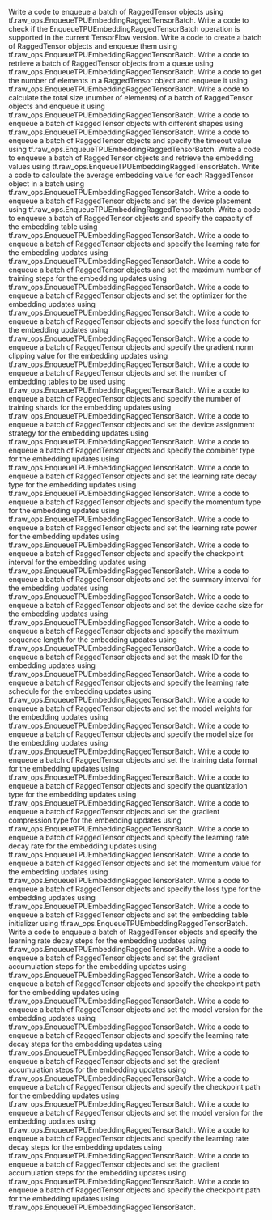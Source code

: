 Write a code to enqueue a batch of RaggedTensor objects using tf.raw_ops.EnqueueTPUEmbeddingRaggedTensorBatch.
Write a code to check if the EnqueueTPUEmbeddingRaggedTensorBatch operation is supported in the current TensorFlow version.
Write a code to create a batch of RaggedTensor objects and enqueue them using tf.raw_ops.EnqueueTPUEmbeddingRaggedTensorBatch.
Write a code to retrieve a batch of RaggedTensor objects from a queue using tf.raw_ops.EnqueueTPUEmbeddingRaggedTensorBatch.
Write a code to get the number of elements in a RaggedTensor object and enqueue it using tf.raw_ops.EnqueueTPUEmbeddingRaggedTensorBatch.
Write a code to calculate the total size (number of elements) of a batch of RaggedTensor objects and enqueue it using tf.raw_ops.EnqueueTPUEmbeddingRaggedTensorBatch.
Write a code to enqueue a batch of RaggedTensor objects with different shapes using tf.raw_ops.EnqueueTPUEmbeddingRaggedTensorBatch.
Write a code to enqueue a batch of RaggedTensor objects and specify the timeout value using tf.raw_ops.EnqueueTPUEmbeddingRaggedTensorBatch.
Write a code to enqueue a batch of RaggedTensor objects and retrieve the embedding values using tf.raw_ops.EnqueueTPUEmbeddingRaggedTensorBatch.
Write a code to calculate the average embedding value for each RaggedTensor object in a batch using tf.raw_ops.EnqueueTPUEmbeddingRaggedTensorBatch.
Write a code to enqueue a batch of RaggedTensor objects and set the device placement using tf.raw_ops.EnqueueTPUEmbeddingRaggedTensorBatch.
Write a code to enqueue a batch of RaggedTensor objects and specify the capacity of the embedding table using tf.raw_ops.EnqueueTPUEmbeddingRaggedTensorBatch.
Write a code to enqueue a batch of RaggedTensor objects and specify the learning rate for the embedding updates using tf.raw_ops.EnqueueTPUEmbeddingRaggedTensorBatch.
Write a code to enqueue a batch of RaggedTensor objects and set the maximum number of training steps for the embedding updates using tf.raw_ops.EnqueueTPUEmbeddingRaggedTensorBatch.
Write a code to enqueue a batch of RaggedTensor objects and set the optimizer for the embedding updates using tf.raw_ops.EnqueueTPUEmbeddingRaggedTensorBatch.
Write a code to enqueue a batch of RaggedTensor objects and specify the loss function for the embedding updates using tf.raw_ops.EnqueueTPUEmbeddingRaggedTensorBatch.
Write a code to enqueue a batch of RaggedTensor objects and specify the gradient norm clipping value for the embedding updates using tf.raw_ops.EnqueueTPUEmbeddingRaggedTensorBatch.
Write a code to enqueue a batch of RaggedTensor objects and set the number of embedding tables to be used using tf.raw_ops.EnqueueTPUEmbeddingRaggedTensorBatch.
Write a code to enqueue a batch of RaggedTensor objects and specify the number of training shards for the embedding updates using tf.raw_ops.EnqueueTPUEmbeddingRaggedTensorBatch.
Write a code to enqueue a batch of RaggedTensor objects and set the device assignment strategy for the embedding updates using tf.raw_ops.EnqueueTPUEmbeddingRaggedTensorBatch.
Write a code to enqueue a batch of RaggedTensor objects and specify the combiner type for the embedding updates using tf.raw_ops.EnqueueTPUEmbeddingRaggedTensorBatch.
Write a code to enqueue a batch of RaggedTensor objects and set the learning rate decay type for the embedding updates using tf.raw_ops.EnqueueTPUEmbeddingRaggedTensorBatch.
Write a code to enqueue a batch of RaggedTensor objects and specify the momentum type for the embedding updates using tf.raw_ops.EnqueueTPUEmbeddingRaggedTensorBatch.
Write a code to enqueue a batch of RaggedTensor objects and set the learning rate power for the embedding updates using tf.raw_ops.EnqueueTPUEmbeddingRaggedTensorBatch.
Write a code to enqueue a batch of RaggedTensor objects and specify the checkpoint interval for the embedding updates using tf.raw_ops.EnqueueTPUEmbeddingRaggedTensorBatch.
Write a code to enqueue a batch of RaggedTensor objects and set the summary interval for the embedding updates using tf.raw_ops.EnqueueTPUEmbeddingRaggedTensorBatch.
Write a code to enqueue a batch of RaggedTensor objects and set the device cache size for the embedding updates using tf.raw_ops.EnqueueTPUEmbeddingRaggedTensorBatch.
Write a code to enqueue a batch of RaggedTensor objects and specify the maximum sequence length for the embedding updates using tf.raw_ops.EnqueueTPUEmbeddingRaggedTensorBatch.
Write a code to enqueue a batch of RaggedTensor objects and set the mask ID for the embedding updates using tf.raw_ops.EnqueueTPUEmbeddingRaggedTensorBatch.
Write a code to enqueue a batch of RaggedTensor objects and specify the learning rate schedule for the embedding updates using tf.raw_ops.EnqueueTPUEmbeddingRaggedTensorBatch.
Write a code to enqueue a batch of RaggedTensor objects and set the model weights for the embedding updates using tf.raw_ops.EnqueueTPUEmbeddingRaggedTensorBatch.
Write a code to enqueue a batch of RaggedTensor objects and specify the model size for the embedding updates using tf.raw_ops.EnqueueTPUEmbeddingRaggedTensorBatch.
Write a code to enqueue a batch of RaggedTensor objects and set the training data format for the embedding updates using tf.raw_ops.EnqueueTPUEmbeddingRaggedTensorBatch.
Write a code to enqueue a batch of RaggedTensor objects and specify the quantization type for the embedding updates using tf.raw_ops.EnqueueTPUEmbeddingRaggedTensorBatch.
Write a code to enqueue a batch of RaggedTensor objects and set the gradient compression type for the embedding updates using tf.raw_ops.EnqueueTPUEmbeddingRaggedTensorBatch.
Write a code to enqueue a batch of RaggedTensor objects and specify the learning rate decay rate for the embedding updates using tf.raw_ops.EnqueueTPUEmbeddingRaggedTensorBatch.
Write a code to enqueue a batch of RaggedTensor objects and set the momentum value for the embedding updates using tf.raw_ops.EnqueueTPUEmbeddingRaggedTensorBatch.
Write a code to enqueue a batch of RaggedTensor objects and specify the loss type for the embedding updates using tf.raw_ops.EnqueueTPUEmbeddingRaggedTensorBatch.
Write a code to enqueue a batch of RaggedTensor objects and set the embedding table initializer using tf.raw_ops.EnqueueTPUEmbeddingRaggedTensorBatch.
Write a code to enqueue a batch of RaggedTensor objects and specify the learning rate decay steps for the embedding updates using tf.raw_ops.EnqueueTPUEmbeddingRaggedTensorBatch.
Write a code to enqueue a batch of RaggedTensor objects and set the gradient accumulation steps for the embedding updates using tf.raw_ops.EnqueueTPUEmbeddingRaggedTensorBatch.
Write a code to enqueue a batch of RaggedTensor objects and specify the checkpoint path for the embedding updates using tf.raw_ops.EnqueueTPUEmbeddingRaggedTensorBatch.
Write a code to enqueue a batch of RaggedTensor objects and set the model version for the embedding updates using tf.raw_ops.EnqueueTPUEmbeddingRaggedTensorBatch.
Write a code to enqueue a batch of RaggedTensor objects and specify the learning rate decay steps for the embedding updates using tf.raw_ops.EnqueueTPUEmbeddingRaggedTensorBatch.
Write a code to enqueue a batch of RaggedTensor objects and set the gradient accumulation steps for the embedding updates using tf.raw_ops.EnqueueTPUEmbeddingRaggedTensorBatch.
Write a code to enqueue a batch of RaggedTensor objects and specify the checkpoint path for the embedding updates using tf.raw_ops.EnqueueTPUEmbeddingRaggedTensorBatch.
Write a code to enqueue a batch of RaggedTensor objects and set the model version for the embedding updates using tf.raw_ops.EnqueueTPUEmbeddingRaggedTensorBatch.
Write a code to enqueue a batch of RaggedTensor objects and specify the learning rate decay steps for the embedding updates using tf.raw_ops.EnqueueTPUEmbeddingRaggedTensorBatch.
Write a code to enqueue a batch of RaggedTensor objects and set the gradient accumulation steps for the embedding updates using tf.raw_ops.EnqueueTPUEmbeddingRaggedTensorBatch.
Write a code to enqueue a batch of RaggedTensor objects and specify the checkpoint path for the embedding updates using tf.raw_ops.EnqueueTPUEmbeddingRaggedTensorBatch.